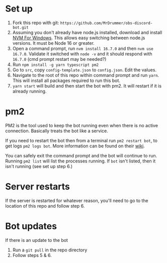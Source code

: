 # Set up
1. Fork this repo with git: `https://github.com/MrDrummer/obs-discord-bot.git`
2. Assuming you don't already have node.js installed, download and install [NVM For Windows](https://github.com/coreybutler/nvm-windows). This allows easy switching between node.js versions. It must be Node 16 or greater.
3. Open a command prompt, run `nvm install 16.7.0` and then `nvm use 16.7.0`. Validate it switched with `node -v` and it should respond with `16.7.0` (cmd prompt restart may be needed?)
4. Run `npm install -g yarn typescript pm2`
5. Go to `src`, copy `config-template.json` to `config.json`. Edit the values.
6. Navigate to the root of this repo within command prompt and run `yarn`. This will install all packages required to run this bot.
7. `yarn start` will build and then start the bot with pm2. It will restart if it is already running.

# pm2
PM2 is the tool used to keep the bot running even when there is no active connection. Basically treats the bot like a service.

If you need to restart the bot then from a terminal run `pm2 restart bot`, to get logs `pm2 logs bot`. More information can be found on their [wiki](https://pm2.keymetrics.io/docs/usage/process-management/).

You can safely exit the command prompt and the bot will continue to run. Running `pm2 list` will list the processes running. If `bot` isn't listed, then it isn't running (see set up step 6.)

# Server restarts
If the server is restarted for whatever reason, you'll need to go to the location of this repo and follow step 6.

# Bot updates
If there is an update to the bot
1. Run a `git pull` in the repo directory
2. Follow steps 5 & 6.
